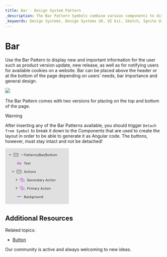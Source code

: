 ```yaml
---
title: Bar - Design System Pattern
_description: The Bar Pattern Symbols combine various components to display important or new information in the top or bottom of the page.
_keywords: Design Systems, Design Systems UX, UI kit, Sketch, Ignite UI for Angular, Sketch to Angular, Angular, Angular Design System, Export code from Sketch, Design Kits for Angular, Sketch HTML, Sketch to HTML, Sketch UI kits
---
```


# Bar

Use the Bar Pattern to display new and important information for the user such as product version update, new release, as well as for notifying users for available cookies on a website. Bar can be placed above the header or at the bottom of the page depending on users' needs, bar importance and general design.

<img class="responsive-img" src="../images/bar.png" srcset="../images/bar@2x.png 2x" />

The Bar Pattern comes with two versions for placing on the top and bottom of the page.


> [!WARNING]
> After inserting any of the Bar Patterns available, you should trigger `Detach from Symbol` to break it down to the Components that are used to create the layout in order to be able to generate it as Angular code. The buttons, however, must stay intact and not be detached!

<img class="responsive-img" src="../images/bar_detach.png" srcset="../images/bar_detach@2x.png 2x" />

## Additional Resources

Related topics:

- [Button](../components/button.md)
  <div class="divider--half"></div>

Our community is active and always welcoming to new ideas.


